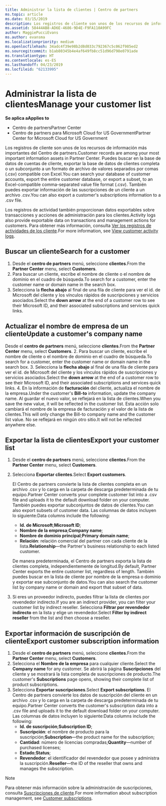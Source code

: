 ```yaml
---
title: Administrar la lista de clientes | Centro de partners
ms.topic: article
ms.date: 03/15/2019
description: Los registros de cliente son unos de los recursos de información más importantes del Centro de partners.
ms.assetid: 58444AB8-AD6E-4686-9D4E-F9FA110A99FC
author: MaggiePucciEvans
ms.author: evansma
ms.localizationpriority: medium
ms.openlocfilehash: 34adc4f39e98b2d8d033c792367c5c062f985ed2
ms.sourcegitcommit: b1ab80345b4e4af649fb8cc51d96d798e0791ade
ms.translationtype: HT
ms.contentlocale: es-ES
ms.lasthandoff: 04/23/2019
ms.locfileid: "62133995"
---
```

# <a name="manage-your-customer-list"></a><span data-ttu-id="8162e-103">Administrar la lista de clientes</span><span class="sxs-lookup"><span data-stu-id="8162e-103">Manage your customer list</span></span>

<span data-ttu-id="8162e-104">**Se aplica a**</span><span class="sxs-lookup"><span data-stu-id="8162e-104">**Applies to**</span></span>

-  <span data-ttu-id="8162e-105">Centro de partners</span><span class="sxs-lookup"><span data-stu-id="8162e-105">Partner Center</span></span>
-  <span data-ttu-id="8162e-106">Centro de partners para Microsoft Cloud for US Government</span><span class="sxs-lookup"><span data-stu-id="8162e-106">Partner Center for Microsoft Cloud for US Government</span></span>


<span data-ttu-id="8162e-107">Los registros de cliente son unos de los recursos de información más importantes del Centro de partners.</span><span class="sxs-lookup"><span data-stu-id="8162e-107">Customer records are among your most important information assets in Partner Center.</span></span> <span data-ttu-id="8162e-108">Puedes buscar en la base de datos de cuentas de cliente, exportar la base de datos de clientes completa o un subconjunto a un formato de archivo de valores separados por comas (.csv) compatible con Excel.</span><span class="sxs-lookup"><span data-stu-id="8162e-108">You can search your database of customer accounts, export the entire customer database, or export a subset, to an Excel-compatible comma-separated value file format (.csv).</span></span> <span data-ttu-id="8162e-109">También puedes exportar información de las suscripciones de un cliente a un archivo .csv.</span><span class="sxs-lookup"><span data-stu-id="8162e-109">You can also export a customer's subscriptions information to a .csv file.</span></span>

<span data-ttu-id="8162e-110">Los registros de actividad también proporcionan datos exportables sobre transacciones y acciones de administración para los clientes.</span><span class="sxs-lookup"><span data-stu-id="8162e-110">Activity logs also provide exportable data on transactions and management actions for customers.</span></span> <span data-ttu-id="8162e-111">Para obtener más información, consulta [Ver los registros de actividades de los cliente](activity-logs.md).</span><span class="sxs-lookup"><span data-stu-id="8162e-111">For more information, see [View customer activity logs](activity-logs.md).</span></span>


## <a name="search-for-a-customer"></a><span data-ttu-id="8162e-112">Buscar un cliente</span><span class="sxs-lookup"><span data-stu-id="8162e-112">Search for a customer</span></span>

1.  <span data-ttu-id="8162e-113">Desde el **centro de partners** menú, seleccione **clientes**.</span><span class="sxs-lookup"><span data-stu-id="8162e-113">From the **Partner Center** menu, select **Customers**.</span></span>
2.  <span data-ttu-id="8162e-114">Para buscar un cliente, escribe el nombre de cliente o el nombre de dominio en el cuadro de búsqueda.</span><span class="sxs-lookup"><span data-stu-id="8162e-114">To search for a customer, enter the customer name or domain name in the search box.</span></span>
3.  <span data-ttu-id="8162e-115">Selecciona la **flecha abajo** al final de una fila de cliente para ver el id. de Microsoft del cliente y los vínculos rápidos de suscripciones y servicios asociados.</span><span class="sxs-lookup"><span data-stu-id="8162e-115">Select the **down arrow** at the end of a customer row to see their Microsoft ID, and their associated subscriptions and services quick links.</span></span>

## <a name="update-a-customers-company-name"></a><span data-ttu-id="8162e-116">Actualizar el nombre de empresa de un cliente</span><span class="sxs-lookup"><span data-stu-id="8162e-116">Update a customer's company name</span></span>

<span data-ttu-id="8162e-117">Desde el **centro de partners** menú, seleccione **clientes**.</span><span class="sxs-lookup"><span data-stu-id="8162e-117">From the **Partner Center** menu, select **Customers**.</span></span>
2.  <span data-ttu-id="8162e-118">Para buscar un cliente, escribe el nombre de cliente o el nombre de dominio en el cuadro de búsqueda.</span><span class="sxs-lookup"><span data-stu-id="8162e-118">To search for a customer, enter the customer name or domain name in the search box.</span></span>
3.  <span data-ttu-id="8162e-119">Selecciona la **flecha abajo** al final de una fila de cliente para ver el id. de Microsoft del cliente y los vínculos rápidos de suscripciones y servicios asociados.</span><span class="sxs-lookup"><span data-stu-id="8162e-119">Select the **down arrow** at the end of a customer row to see their Microsoft ID, and their associated subscriptions and services quick links.</span></span>
4.  <span data-ttu-id="8162e-120">En la información de **facturación** del cliente, actualiza el nombre de la empresa.</span><span class="sxs-lookup"><span data-stu-id="8162e-120">Under the customer's **Bill-to** information, update the company name.</span></span> <span data-ttu-id="8162e-121">Al guardar el nuevo valor, se reflejará en la lista de clientes.</span><span class="sxs-lookup"><span data-stu-id="8162e-121">When you save the new value, it will be reflected in the customer list.</span></span> <span data-ttu-id="8162e-122">Esta acción solo cambiará el nombre de la empresa de facturación y el valor de la lista de clientes.</span><span class="sxs-lookup"><span data-stu-id="8162e-122">This will only change the Bill-to company name and the customer list value.</span></span> <span data-ttu-id="8162e-123">No se reflejará en ningún otro sitio.</span><span class="sxs-lookup"><span data-stu-id="8162e-123">It will not be reflected anywhere else.</span></span>

## <a name="export-your-customer-list"></a><span data-ttu-id="8162e-124">Exportar la lista de clientes</span><span class="sxs-lookup"><span data-stu-id="8162e-124">Export your customer list</span></span>

1.  <span data-ttu-id="8162e-125">Desde el **centro de partners** menú, seleccione **clientes**.</span><span class="sxs-lookup"><span data-stu-id="8162e-125">From the **Partner Center** menu, select **Customers**.</span></span>
2.  <span data-ttu-id="8162e-126">Selecciona **Exportar clientes**.</span><span class="sxs-lookup"><span data-stu-id="8162e-126">Select **Export customers**.</span></span>

    <span data-ttu-id="8162e-127">El Centro de partners convierte la lista de clientes completa en un archivo .csv y lo carga en la carpeta de descarga predeterminada de tu equipo.</span><span class="sxs-lookup"><span data-stu-id="8162e-127">Partner Center converts your complete customer list into a .csv file and uploads it to the default download folder on your computer.</span></span> <span data-ttu-id="8162e-128">También puedes exportar subconjuntos de datos de clientes.</span><span class="sxs-lookup"><span data-stu-id="8162e-128">You can also export subsets of customer data.</span></span> <span data-ttu-id="8162e-129">Las columnas de datos incluyen lo siguiente:</span><span class="sxs-lookup"><span data-stu-id="8162e-129">Data columns include the following:</span></span>

    -   <span data-ttu-id="8162e-130">**Id. de Microsoft**;</span><span class="sxs-lookup"><span data-stu-id="8162e-130">**Microsoft ID**;</span></span>
    -   <span data-ttu-id="8162e-131">**Nombre de la empresa**;</span><span class="sxs-lookup"><span data-stu-id="8162e-131">**Company name**;</span></span>
    -   <span data-ttu-id="8162e-132">**Nombre de dominio principal**;</span><span class="sxs-lookup"><span data-stu-id="8162e-132">**Primary domain name**;</span></span>
    -   <span data-ttu-id="8162e-133">**Relación**: relación comercial del partner con cada cliente de la lista.</span><span class="sxs-lookup"><span data-stu-id="8162e-133">**Relationship**—the Partner's business relationship to each listed customer.</span></span>

    <span data-ttu-id="8162e-134">De manera predeterminada, el Centro de partners exporta la lista de clientes completa, independientemente de longitud.</span><span class="sxs-lookup"><span data-stu-id="8162e-134">By default, Partner Center exports the entire customer list, regardless of length.</span></span> <span data-ttu-id="8162e-135">También puedes buscar en la lista de cliente por nombre de la empresa o dominio y exportar ese subconjunto de datos.</span><span class="sxs-lookup"><span data-stu-id="8162e-135">You can also search the customer list by company name or domain and export that subset of data.</span></span>

3.  <span data-ttu-id="8162e-136">Si eres un proveedor indirecto, puedes filtrar la lista de clientes por revendedor indirecto.</span><span class="sxs-lookup"><span data-stu-id="8162e-136">If you are an indirect provider, you can filter your customer list by indirect reseller.</span></span> <span data-ttu-id="8162e-137">Selecciona **Filtrar por revendedor indirecto** en la lista y elige un revendedor.</span><span class="sxs-lookup"><span data-stu-id="8162e-137">Select **Filter by indirect reseller** from the list and then choose a reseller.</span></span>


## <a name="export-customer-subscription-information"></a><span data-ttu-id="8162e-138">Exportar información de suscripción de cliente</span><span class="sxs-lookup"><span data-stu-id="8162e-138">Export customer subscription information</span></span>

1.  <span data-ttu-id="8162e-139">Desde el **centro de partners** menú, seleccione **clientes**.</span><span class="sxs-lookup"><span data-stu-id="8162e-139">From the **Partner Center** menu, select **Customers**.</span></span>
2.  <span data-ttu-id="8162e-140">Selecciona el **Nombre de la empresa** para cualquier cliente.</span><span class="sxs-lookup"><span data-stu-id="8162e-140">Select the **Company name** for any customer.</span></span> <span data-ttu-id="8162e-141">Se abrirá la página **Suscripciones** del cliente y se mostrará la lista completa de suscripciones de producto.</span><span class="sxs-lookup"><span data-stu-id="8162e-141">The customer's **Subscriptions** page opens, showing their complete list of product subscriptions.</span></span>
3.  <span data-ttu-id="8162e-142">Selecciona **Exportar suscripciones**.</span><span class="sxs-lookup"><span data-stu-id="8162e-142">Select **Export subscriptions**.</span></span> <span data-ttu-id="8162e-143">El Centro de partners convierte los datos de suscripción del cliente en un archivo .csv y lo carga en la carpeta de descarga predeterminada de tu equipo.</span><span class="sxs-lookup"><span data-stu-id="8162e-143">Partner Center converts the customer's subscription data into a .csv file and uploads it to the default download folder on your computer.</span></span> <span data-ttu-id="8162e-144">Las columnas de datos incluyen lo siguiente:</span><span class="sxs-lookup"><span data-stu-id="8162e-144">Data columns include the following:</span></span>
    -   <span data-ttu-id="8162e-145">**Id. de suscripción**;</span><span class="sxs-lookup"><span data-stu-id="8162e-145">**Subscription ID**;</span></span>
    -   <span data-ttu-id="8162e-146">**Suscripción**: el nombre de producto para la suscripción;</span><span class="sxs-lookup"><span data-stu-id="8162e-146">**Subscription**—the product name for the subscription;</span></span>
    -   <span data-ttu-id="8162e-147">**Cantidad**: número de licencias compradas;</span><span class="sxs-lookup"><span data-stu-id="8162e-147">**Quantity**—number of purchased licenses;</span></span>
    -   <span data-ttu-id="8162e-148">**Estado**;</span><span class="sxs-lookup"><span data-stu-id="8162e-148">**Status**;</span></span>
    -   <span data-ttu-id="8162e-149">**Revendedor**: el identificador del revendedor que posee y administra la suscripción.</span><span class="sxs-lookup"><span data-stu-id="8162e-149">**Reseller**—the ID of the reseller that owns and manages the subscription.</span></span>

> [!NOTE]  
> <span data-ttu-id="8162e-150">Para obtener más información sobre la administración de suscripciones, consulta [Suscripciones de cliente](customer-subscriptions.md).</span><span class="sxs-lookup"><span data-stu-id="8162e-150">For more information about subscription management, see [Customer subscriptions](customer-subscriptions.md).</span></span>

     

 

 



